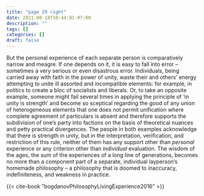 ```yaml
---
title: "page 29 right"
date: 2021-08-18T10:44:01-07:00
description: ""
tags: []
categories: []
draft: false
---
```


But the personal experience of each separate person is comparatively narrow and meagre. 
If one depends on it, it is easy to fall into error – sometimes a
very serious or even disastrous error. Individuals, being carried away with faith
in the power of unity, waste their and others’ energy attempting to unite ill assorted 
and incompatible elements: for example, in politics to create a bloc
of socialists and liberals. Or, to take an opposite example, someone might fail
several times in applying the principle of ‘in unity is strength’ and become so
sceptical regarding the good of any union of heterogeneous elements that one
does not permit unification where complete agreement of particulars is absent
and therefore supports the subdivision of one’s party into factions on the basis
of theoretical nuances and petty practical divergences. The people in both
examples acknowledge that there is strength in unity, but in the interpretation,
verification, and restriction of this rule, neither of them has any support other
than *personal* experience or any criterion other than *individual* evaluation. The
wisdom of the ages, the sum of the experiences of a long line of generations,
becomes no more than a component part of a separate, individual layperson’s
homemade philosophy – a philosophy that is doomed to inaccuracy, indefiniteness, and weakness in practice.

{{< cite-book "bogdanovPhilosophyLivingExperience2016" >}}
